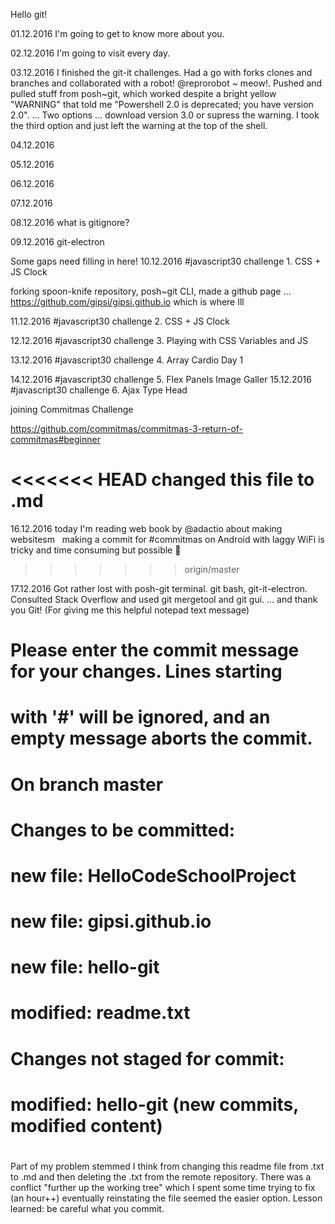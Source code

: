 Hello git!

01.12.2016 I'm going to get to know more about you.

02.12.2016 I'm going to visit every day.

03.12.2016 I finished the git-it challenges.  Had a go with forks clones and branches and collaborated with a robot!
@reprorobot ~ meow!.  Pushed and pulled stuff from posh~git, which worked despite a bright yellow "WARNING" that told me
"Powershell 2.0 is deprecated; you have version 2.0". ... Two options ... download version 3.0 or supress the warning.  I took the third option and just left the warning at the top of the shell.

04.12.2016

05.12.2016

06.12.2016

07.12.2016

08.12.2016 what is gitignore?

09.12.2016 git-electron

Some gaps need filling in here!
10.12.2016 #javascript30 challenge 1. CSS + JS Clock

forking spoon-knife repository, posh~git CLI,
made a github page ... https://github.com/gipsi/gipsi.github.io
which is where Ill

11.12.2016 #javascript30 challenge 2. CSS + JS Clock

12.12.2016 #javascript30 challenge 3. Playing with CSS Variables and JS

13.12.2016 #javascript30 challenge 4. Array Cardio Day 1

14.12.2016
#javascript30 challenge 5. Flex Panels Image Galler
15.12.2016 #javascript30 challenge 6. Ajax Type Head

joining Commitmas Challenge

https://github.com/commitmas/commitmas-3-return-of-commitmas#beginner

<<<<<<< HEAD
changed this file to .md
=======
16.12.2016 today I'm reading web book by @adactio about making websitesm 
 making a commit for #commitmas on Android with laggy WiFi is tricky and time consuming but possible 🙆
>>>>>>> origin/master

17.12.2016  Got rather lost with posh-git terminal. git bash, git-it-electron.  Consulted Stack Overflow and used git mergetool and git gui.
... and thank you Git! (For giving me this helpful notepad text message)
# Please enter the commit message for your changes. Lines starting
# with '#' will be ignored, and an empty message aborts the commit.
# On branch master
# Changes to be committed:
#	new file:   HelloCodeSchoolProject
#	new file:   gipsi.github.io
#	new file:   hello-git
#	modified:   readme.txt
#
# Changes not staged for commit:
#	modified:   hello-git (new commits, modified content)
#
Part of my problem stemmed I think from changing this readme file from .txt to .md and then deleting the .txt from the remote repository.  There was a conflict "further up the working tree" which I spent some time trying to fix (an hour++) eventually reinstating the file seemed the easier option.  Lesson learned: be careful what you commit.

